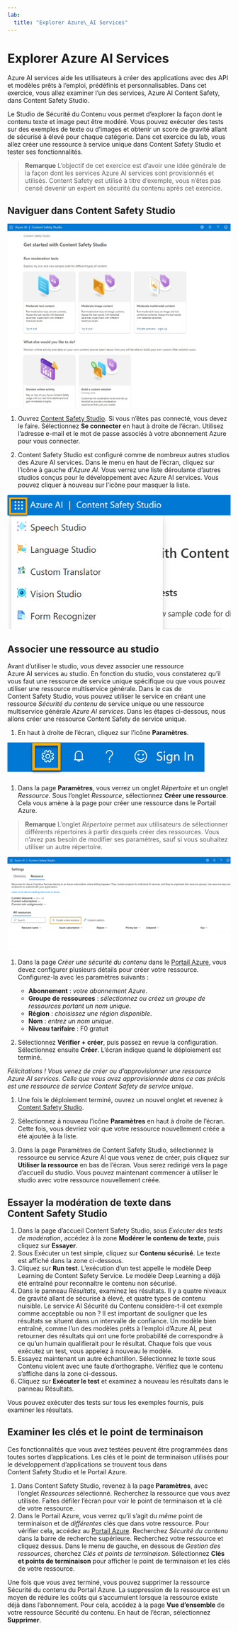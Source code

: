 ```yaml
---
lab:
  title: "Explorer Azure\_AI Services"
---
```


# Explorer Azure AI Services

Azure AI services aide les utilisateurs à créer des applications avec des API et modèles prêts à l’emploi, prédéfinis et personnalisables. Dans cet exercice, vous allez examiner l’un des services, Azure AI Content Safety, dans Content Safety Studio.

Le Studio de Sécurité du Contenu vous permet d’explorer la façon dont le contenu texte et image peut être modéré. Vous pouvez exécuter des tests sur des exemples de texte ou d’images et obtenir un score de gravité allant de sécurisé à élevé pour chaque catégorie. Dans cet exercice du lab, vous allez créer une ressource à service unique dans Content Safety Studio et tester ses fonctionnalités. 

> **Remarque** L’objectif de cet exercice est d’avoir une idée générale de la façon dont les services Azure AI services sont provisionnés et utilisés. Content Safety est utilisé à titre d’exemple, vous n’êtes pas censé devenir un expert en sécurité du contenu après cet exercice.

## Naviguer dans Content Safety Studio 

![Capture d’écran de la page d’accueil de Content Safety Studio.](./media/content-safety/content-safety-getting-started.png)

1. Ouvrez [Content Safety Studio](https://contentsafety.cognitive.azure.com?azure-portal=true). Si vous n’êtes pas connecté, vous devez le faire. Sélectionnez **Se connecter** en haut à droite de l’écran. Utilisez l’adresse e-mail et le mot de passe associés à votre abonnement Azure pour vous connecter. 

1. Content Safety Studio est configuré comme de nombreux autres studios des Azure AI services. Dans le menu en haut de l’écran, cliquez sur l’icône à gauche d’*Azure AI*. Vous verrez une liste déroulante d’autres studios conçus pour le développement avec Azure AI services. Vous pouvez cliquer à nouveau sur l’icône pour masquer la liste.

![Capture d’écran du menu de Content Safety Studio avec une sélection bascule ouverte pour passer à d’autres studios.](./media/content-safety/studio-toggle-icon.png)  

## Associer une ressource au studio 

Avant d’utiliser le studio, vous devez associer une ressource Azure AI services au studio. En fonction du studio, vous constaterez qu’il vous faut une ressource de service unique spécifique ou que vous pouvez utiliser une ressource multiservice générale. Dans le cas de Content Safety Studio, vous pouvez utiliser le service en créant une ressource *Sécurité du contenu* de service unique ou une ressource multiservice générale *Azure AI services*. Dans les étapes ci-dessous, nous allons créer une ressource Content Safety de service unique. 

1. En haut à droite de l’écran, cliquez sur l’icône **Paramètres**. 

![Capture d’écran de l’icône des paramètres en haut à droite de l’écran, à côté des icônes de cloche, du point d’interrogation et du sourire.](./media/content-safety/settings-toggle.png)

1. Dans la page **Paramètres**, vous verrez un onglet *Répertoire* et un onglet *Ressource*. Sous l’onglet *Ressource*, sélectionnez **Créer une ressource**. Cela vous amène à la page pour créer une ressource dans le Portail Azure.

> **Remarque** L’onglet *Répertoire* permet aux utilisateurs de sélectionner différents répertoires à partir desquels créer des ressources. Vous n’avez pas besoin de modifier ses paramètres, sauf si vous souhaitez utiliser un autre répertoire. 

![Capture d’écran montrant où sélectionner « Créer une ressource » dans la page des paramètres de Content Safety Studio.](./media/content-safety/create-new-resource-from-studio.png)

1. Dans la page *Créer une sécurité du contenu* dans le [Portail Azure](https://portal.azure.com?auzre-portal=true), vous devez configurer plusieurs détails pour créer votre ressource. Configurez-la avec les paramètres suivants :
    - **Abonnement** : *votre abonnement Azure*.
    - **Groupe de ressources** : *sélectionnez ou créez un groupe de ressources portant un nom unique*.
    - **Région** : *choisissez une région disponible*.
    - **Nom** : *entrez un nom unique.*
    - **Niveau tarifaire** : F0 gratuit

1. Sélectionnez **Vérifier + créer**, puis passez en revue la configuration. Sélectionnez ensuite **Créer**. L’écran indique quand le déploiement est terminé. 

*Félicitations ! Vous venez de créer ou d’approvisionner une ressource Azure AI services. Celle que vous avez approvisionnée dans ce cas précis est une ressource de service Content Safety de service unique.*

1. Une fois le déploiement terminé, ouvrez un nouvel onglet et revenez à [Content Safety Studio](https://contentsafety.cognitive.azure.com?azure-portal=true). 

1. Sélectionnez à nouveau l’icône **Paramètres** en haut à droite de l’écran. Cette fois, vous devriez voir que votre ressource nouvellement créée a été ajoutée à la liste.  

1. Dans la page Paramètres de Content Safety Studio, sélectionnez la ressource eu service Azure AI que vous venez de créer, puis cliquez sur **Utiliser la ressource** en bas de l’écran. Vous serez redirigé vers la page d’accueil du studio. Vous pouvez maintenant commencer à utiliser le studio avec votre ressource nouvellement créée.

## Essayer la modération de texte dans Content Safety Studio

1. Dans la page d’accueil Content Safety Studio, sous *Exécuter des tests de modération*, accédez à la zone **Modérer le contenu de texte**, puis cliquez sur **Essayer**.
1. Sous Exécuter un test simple, cliquez sur **Contenu sécurisé**. Le texte est affiché dans la zone ci-dessous. 
1. Cliquez sur **Run test**. L’exécution d’un test appelle le modèle Deep Learning de Content Safety Service. Le modèle Deep Learning a déjà été entraîné pour reconnaître le contenu non sécurisé.
1. Dans le panneau *Résultats*, examinez les résultats. Il y a quatre niveaux de gravité allant de sécurisé à élevé, et quatre types de contenu nuisible. Le service AI Sécurité du Contenu considère-t-il cet exemple comme acceptable ou non ? Il est important de souligner que les résultats se situent dans un intervalle de confiance. Un modèle bien entraîné, comme l’un des modèles prêts à l’emploi d’Azure AI, peut retourner des résultats qui ont une forte probabilité de correspondre à ce qu’un humain qualifierait pour le résultat. Chaque fois que vous exécutez un test, vous appelez à nouveau le modèle. 
1. Essayez maintenant un autre échantillon. Sélectionnez le texte sous Contenu violent avec une faute d’orthographe. Vérifiez que le contenu s’affiche dans la zone ci-dessous.
1. Cliquez sur **Exécuter le test** et examinez à nouveau les résultats dans le panneau Résultats. 

Vous pouvez exécuter des tests sur tous les exemples fournis, puis examiner les résultats.

## Examiner les clés et le point de terminaison

Ces fonctionnalités que vous avez testées peuvent être programmées dans toutes sortes d’applications. Les clés et le point de terminaison utilisés pour le développement d’applications se trouvent tous dans Content Safety Studio et le Portail Azure. 

1. Dans Content Safety Studio, revenez à la page **Paramètres**, avec l’onglet *Ressources* sélectionné. Recherchez la ressource que vous avez utilisée. Faites défiler l’écran pour voir le point de terminaison et la clé de votre ressource. 
1. Dans le Portail Azure, vous verrez qu’il s’agit du *même* point de terminaison et de *différentes* clés que dans votre ressource. Pour vérifier cela, accédez au [Portail Azure](https://portal.azure.com?auzre-portal=true). Recherchez *Sécurité du contenu* dans la barre de recherche supérieure. Recherchez votre ressource et cliquez dessus. Dans le menu de gauche, en dessous de *Gestion des ressources*, cherchez *Clés et points de terminaison*. Sélectionnez **Clés et points de terminaison** pour afficher le point de terminaison et les clés de votre ressource. 

Une fois que vous avez terminé, vous pouvez supprimer la ressource Sécurité du contenu du Portail Azure. La suppression de la ressource est un moyen de réduire les coûts qui s’accumulent lorsque la ressource existe déjà dans l’abonnement. Pour cela, accédez à la page **Vue d’ensemble** de votre ressource Sécurité du contenu. En haut de l’écran, sélectionnez **Supprimer**.

